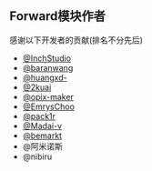 ## Forward模块作者

感谢以下开发者的贡献(排名不分先后)

- [@InchStudio](https://github.com/InchStudio/ForwardWidgets)
- [@baranwang](https://github.com/baranwang/forward-widget)
- [@huangxd-](https://github.com/huangxd-/ForwardWidgets)
- [@2kuai](https://github.com/2kuai/ForwardWidgets)
- [@opix-maker](https://github.com/opix-maker/Forward)
- [@EmrysChoo](https://github.com/EmrysChoo/ForwardWidgets)
- [@pack1r](https://github.com/pack1r/ForwardWidgets)
- [@Madai-v](https://github.com/Madai-v/ForwardWidgets)
- [@bemarkt](https://github.com/bemarkt/scripts)
- @阿米诺斯
- @nibiru

